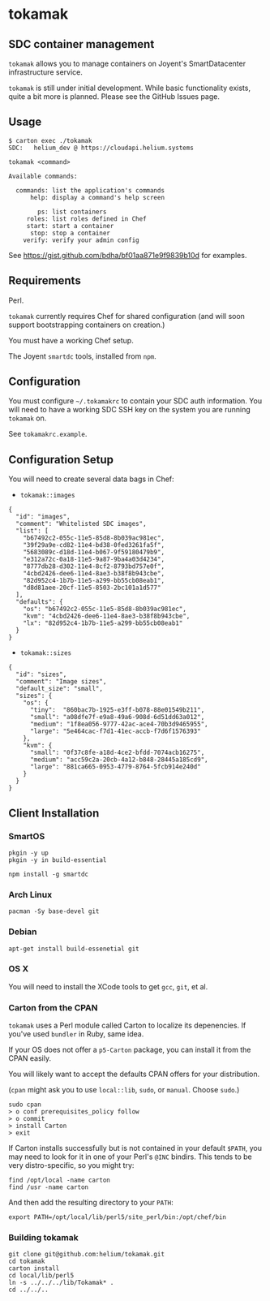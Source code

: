 # tokamak

## SDC container management

`tokamak` allows you to manage containers on Joyent's SmartDatacenter infrastructure service.

`tokamak` is still under initial development. While basic functionality exists, quite a bit more is planned. Please see the GitHub Issues page.

## Usage

```
$ carton exec ./tokamak
SDC:   helium_dev @ https://cloudapi.helium.systems

tokamak <command>

Available commands:

  commands: list the application's commands
      help: display a command's help screen

        ps: list containers
     roles: list roles defined in Chef
     start: start a container
      stop: stop a container
    verify: verify your admin config
```

See https://gist.github.com/bdha/bf01aa871e9f9839b10d for examples.

## Requirements

Perl.

`tokamak` currently requires Chef for shared configuration (and will soon support bootstrapping containers on creation.)

You must have a working Chef setup.

The Joyent `smartdc` tools, installed from `npm`.

## Configuration

You must configure `~/.tokamakrc` to contain your SDC auth information. You will need to have a working SDC SSH key on the system you are running `tokamak` on.

See `tokamakrc.example`.

## Configuration Setup

You will need to create several data bags in Chef:

* `tokamak::images`

```
{
  "id": "images",
  "comment": "Whitelisted SDC images",
  "list": [
    "b67492c2-055c-11e5-85d8-8b039ac981ec",
    "39f29a9e-cd82-11e4-bd38-0fed3261fa5f",
    "5683089c-d18d-11e4-b067-9f59180479b9",
    "e312a72c-0a18-11e5-9a87-9ba4a03d4234",
    "8777db28-d302-11e4-8cf2-8793bd757e0f",
    "4cbd2426-dee6-11e4-8ae3-b38f8b943cbe",
    "82d952c4-1b7b-11e5-a299-bb55cb08eab1",
    "d8d81aee-20cf-11e5-8503-2bc101a1d577"
  ],
  "defaults": {
    "os": "b67492c2-055c-11e5-85d8-8b039ac981ec",
    "kvm": "4cbd2426-dee6-11e4-8ae3-b38f8b943cbe",
    "lx": "82d952c4-1b7b-11e5-a299-bb55cb08eab1"
  }
}
```

* `tokamak::sizes`

```
{
  "id": "sizes",
  "comment": "Image sizes",
  "default_size": "small",
  "sizes": {
    "os": {
      "tiny":  "860bac7b-1925-e3ff-b078-88e01549b211",
      "small": "a08dfe7f-e9a8-49a6-908d-6d51dd63a012",
      "medium": "1f8ea056-9777-42ac-ace4-70b3d9465955",
      "large": "5e464cac-f7d1-41ec-accb-f7d6f1576393"
    },
    "kvm": {
      "small": "0f37c8fe-a18d-4ce2-bfdd-7074acb16275",
      "medium": "acc59c2a-20cb-4a12-b848-28445a185cd9",
      "large": "881ca665-0953-4779-8764-5fcb914e240d"
    }
  }
}
```

## Client Installation

### SmartOS 

```
pkgin -y up
pkgin -y in build-essential

npm install -g smartdc
```

### Arch Linux

```
pacman -Sy base-devel git
```

### Debian

```
apt-get install build-essenetial git
```

### OS X

You will need to install the XCode tools to get `gcc`, `git`, et al.


### Carton from the CPAN

`tokamak` uses a Perl module called Carton to localize its depenencies. If you've used `bundler` in Ruby, same idea.

If your OS does not offer a `p5-Carton` package, you can install it from the CPAN easily.

You will likely want to accept the defaults CPAN offers for your distribution.

(`cpan` might ask you to use `local::lib`, `sudo`, or `manual`. Choose `sudo`.)

```
sudo cpan
> o conf prerequisites_policy follow
> o commit
> install Carton
> exit
```

If Carton installs successfully but is not contained in your default `$PATH`,
you may need to look for it in one of your Perl's `@INC` bindirs. This tends to
be very distro-specific, so you might try:

```
find /opt/local -name carton
find /usr -name carton
```

And then add the resulting directory to your `PATH`:

```
export PATH=/opt/local/lib/perl5/site_perl/bin:/opt/chef/bin
```

### Building tokamak

```
git clone git@github.com:helium/tokamak.git
cd tokamak
carton install
cd local/lib/perl5
ln -s ../../../lib/Tokamak* .
cd ../../..
```
